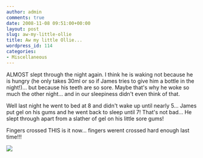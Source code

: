 ```yaml
---
author: admin
comments: true
date: 2008-11-08 09:51:00+00:00
layout: post
slug: aw-my-little-ollie
title: Aw my little Ollie...
wordpress_id: 114
categories:
- Miscellaneous
---
```


ALMOST slept through the night again. I think he is waking not because he is hungry (he only takes 30ml or so if James tries to give him a bottle in the night!)... but because his teeth are so sore. Maybe that's why he woke so much the other night... and in our sleepiness didn't even think of that.  
  
Well last night he went to bed at 8 and didn't wake up until nearly 5... James put gel on his gums and he went back to sleep until 7! That's not bad... He slept through apart from a slather of gel on his little sore gums!  
  
Fingers crossed THIS is it now... fingers werent crossed hard enough last time!!!

![](https://blogger.googleusercontent.com/tracker/251139911615938991-1041640918290734412?l=www.outmumbered.com)
